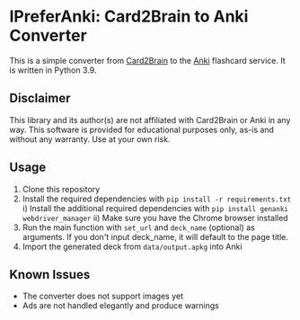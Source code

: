 # IPreferAnki: Card2Brain to Anki Converter
This is a simple converter from [Card2Brain](https://card2brain.ch/) to the [Anki](https://apps.ankiweb.net/) flashcard service. It is written in Python 3.9.

## Disclaimer
This library and its author(s) are not affiliated with Card2Brain or Anki in any way. This software is provided for educational purposes only, as-is and without any warranty. Use at your own risk.

## Usage
1. Clone this repository
2. Install the required dependencies with `pip install -r requirements.txt`
   i) Install the additional required dependencies with `pip install genanki webdriver_manager`
   ii) Make sure you have the Chrome browser installed
3. Run the main function with `set_url` and `deck_name` (optional) as arguments. If you don't input deck_name, it will default to the page title.
4. Import the generated deck from `data/output.apkg` into Anki

## Known Issues
- The converter does not support images yet
- Ads are not handled elegantly and produce warnings
